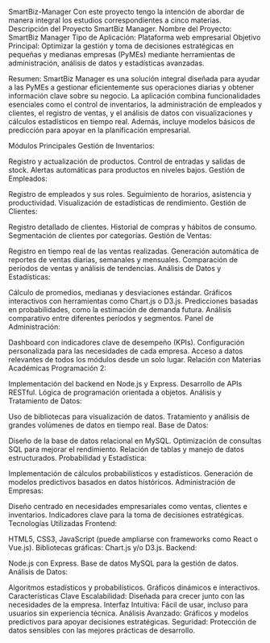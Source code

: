 SmartBiz-Manager
Con este proyecto tengo la intención de abordar de manera integral los estudios correspondientes a cinco materias.
Descripción del Proyecto SmartBiz Manager. Nombre del Proyecto: SmartBiz Manager Tipo de Aplicación: Plataforma web empresarial Objetivo Principal: Optimizar la gestión y toma de decisiones estratégicas en pequeñas y medianas empresas (PyMEs) mediante herramientas de administración, análisis de datos y estadísticas avanzadas.

Resumen: SmartBiz Manager es una solución integral diseñada para ayudar a las PyMEs a gestionar eficientemente sus operaciones diarias y obtener información clave sobre su negocio. La aplicación combina funcionalidades esenciales como el control de inventarios, la administración de empleados y clientes, el registro de ventas, y el análisis de datos con visualizaciones y cálculos estadísticos en tiempo real. Además, incluye modelos básicos de predicción para apoyar en la planificación empresarial.

Módulos Principales Gestión de Inventarios:

Registro y actualización de productos. Control de entradas y salidas de stock. Alertas automáticas para productos en niveles bajos. Gestión de Empleados:

Registro de empleados y sus roles. Seguimiento de horarios, asistencia y productividad. Visualización de estadísticas de rendimiento. Gestión de Clientes:

Registro detallado de clientes. Historial de compras y hábitos de consumo. Segmentación de clientes por categorías. Gestión de Ventas:

Registro en tiempo real de las ventas realizadas. Generación automática de reportes de ventas diarias, semanales y mensuales. Comparación de períodos de ventas y análisis de tendencias. Análisis de Datos y Estadísticas:

Cálculo de promedios, medianas y desviaciones estándar. Gráficos interactivos con herramientas como Chart.js o D3.js. Predicciones basadas en probabilidades, como la estimación de demanda futura. Análisis comparativo entre diferentes períodos y segmentos. Panel de Administración:

Dashboard con indicadores clave de desempeño (KPIs). Configuración personalizada para las necesidades de cada empresa. Acceso a datos relevantes de todos los módulos desde un solo lugar. Relación con Materias Académicas Programación 2:

Implementación del backend en Node.js y Express. Desarrollo de APIs RESTful. Lógica de programación orientada a objetos. Análisis y Tratamiento de Datos:

Uso de bibliotecas para visualización de datos. Tratamiento y análisis de grandes volúmenes de datos en tiempo real. Base de Datos:

Diseño de la base de datos relacional en MySQL. Optimización de consultas SQL para mejorar el rendimiento. Relación de tablas y manejo de datos estructurados. Probabilidad y Estadística:

Implementación de cálculos probabilísticos y estadísticos. Generación de modelos predictivos basados en datos históricos. Administración de Empresas:

Diseño centrado en necesidades empresariales como ventas, clientes e inventarios. Indicadores clave para la toma de decisiones estratégicas. Tecnologías Utilizadas Frontend:

HTML5, CSS3, JavaScript (puede ampliarse con frameworks como React o Vue.js). Bibliotecas gráficas: Chart.js y/o D3.js. Backend:

Node.js con Express. Base de datos MySQL para la gestión de datos. Análisis de Datos:

Algoritmos estadísticos y probabilísticos. Gráficos dinámicos e interactivos. Características Clave Escalabilidad: Diseñada para crecer junto con las necesidades de la empresa. Interfaz Intuitiva: Fácil de usar, incluso para usuarios sin experiencia técnica. Análisis Avanzado: Gráficos y modelos predictivos para apoyar decisiones estratégicas. Seguridad: Protección de datos sensibles con las mejores prácticas de desarrollo.
